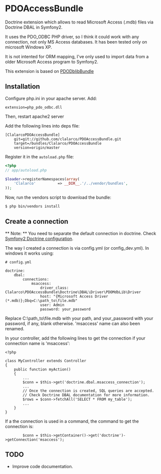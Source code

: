 PDOAccessBundle
===============

Doctrine extension which allows to read Microsoft Access (.mdb) 
files via Doctrine DBAL in Symfony2.

It uses the PDO_ODBC PHP driver, so I think it could work with 
any connection, not only MS Access databases.
It has been tested only on microsoft Windows XP.

It is not intented for ORM mapping, I've only used to import data 
from a older Microsoft Access program to Symfony2.

This extension is based on [PDODblibBundle](https://github.com/trooney/PDODblibBundle)

Installation
------------

Configure php.ini in your apache server. Add:

```
extension=php_pdo_odbc.dll
```

Then, restart apache2 server

Add the following lines into deps file:

```
[ClalarcoPDOAccessBundle]
    git=git://github.com/clalarco/PDOAccessBundle.git
    target=/bundles/Clalarco/PDOAccessBundle 
    version=origin/master
```

Register it in the `autoload.php` file:

``` php
<?php
// app/autoload.php

$loader->registerNamespaces(array(
    'Clalarco'          => __DIR__.'/../vendor/bundles',
));
```

Now, run the vendors script to download the bundle:

``` bash
$ php bin/vendors install
```

Create a connection
-------------------

** Note: ** You need to separate the default connection in doctrine. 
Check [Symfony2 Doctrine configuration](http://symfony.com/doc/2.0/reference/configuration/doctrine.html).

The way I created a connection is via config.yml 
(or config_dev.yml). In windows it works using:

```
# config.yml

doctrine:
    dbal:
        connections:
            msaccess:
                driver_class: Clalarco\PDOAccessBundle\Doctrine\DBAL\Driver\PDOMdbLib\Driver
                host: "{Microsoft Access Driver (*.mdb)};Dbq=C:\path_to\file.mdb"
                user: Admin
                password: your_password
```

Replace C:\path_to\file.mdb with your path, and your_password 
with your password, if any, blank otherwise. 'msaccess' name can also been renamed.

In your controller, add the following lines to get the 
connection if your connection name is 'msaccess':

```
<?php

class MyController extends Controller
{
    public function myAction()
    {
        ...
        $conn = $this->get('doctrine.dbal.msaccess_connection');
        ...
        // Once the connection is created, SQL queries are accepted.
        // Check Doctrine DBAL documentation for more information.
        $rows = $conn->fetchAll('SELECT * FROM my_table');
        ...
    }
}
```

If a the connection is used in a command, the command to get the connection is:

```
        $conn = $this->getContainer()->get('doctrine')->getConnection('msaccess');
```

TODO
----

- Improve code documentation.